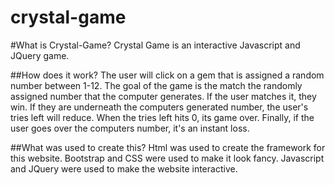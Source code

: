 # crystal-game
#What is Crystal-Game?
Crystal Game is an interactive Javascript and JQuery game.

##How does it work?
The user will click on a gem that is assigned a random number between 1-12.
The goal of the game is the match the randomly assigned number that the computer generates.
If the user matches it, they win.
If they are underneath the computers generated number, the user's tries left will reduce. When the tries left hits 0, its game over.
Finally, if the user goes over the computers number, it's an instant loss.

##What was used to create this?
Html was used to create the framework for this website.
Bootstrap and CSS were used to make it look fancy.
Javascript and JQuery were used to make the website interactive.